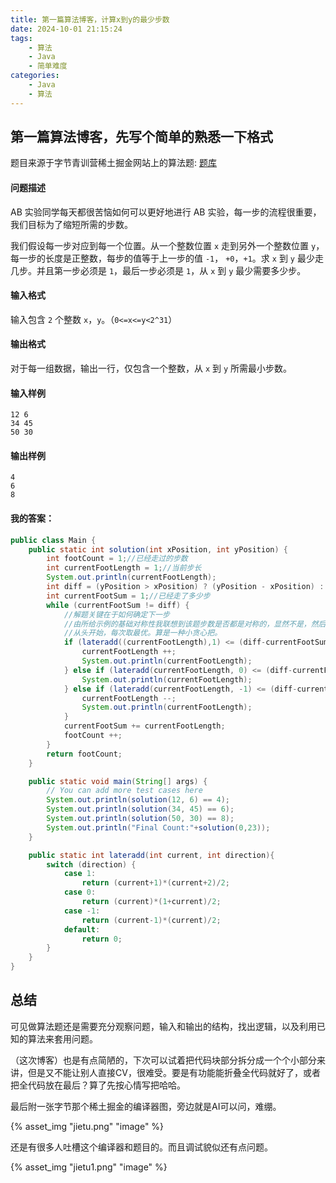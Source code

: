 ```yaml
---
title: 第一篇算法博客，计算x到y的最少步数
date: 2024-10-01 21:15:24
tags: 
    - 算法 
    - Java 
    - 简单难度
categories:
    - Java
    - 算法
---
```

## 第一篇算法博客，先写个简单的熟悉一下格式
题目来源于字节青训营稀土掘金网站上的算法题: [题库](https://juejin.cn/problemset?utm_source=school&utm_medium=youthcamp&utm_campaign=examine)
#### 问题描述
AB 实验同学每天都很苦恼如何可以更好地进行 AB 实验，每一步的流程很重要，我们目标为了缩短所需的步数。

我们假设每一步对应到每一个位置。从一个整数位置 `x` 走到另外一个整数位置 `y`，每一步的长度是正整数，每步的值等于上一步的值 `-1`， `+0`，`+1`。求 `x` 到 `y` 最少走几步。并且第一步必须是 `1`，最后一步必须是 `1`，从 `x` 到 `y` 最少需要多少步。

#### 输入格式

输入包含 `2` 个整数 `x`，`y`。（`0<=x<=y<2^31`）

#### 输出格式

对于每一组数据，输出一行，仅包含一个整数，从 `x` 到 `y` 所需最小步数。

#### 输入样例

```
12 6
34 45
50 30
```

#### 输出样例

```
4
6
8
```
#### 我的答案：
```java
public class Main {
    public static int solution(int xPosition, int yPosition) {
        int footCount = 1;//已经走过的步数
        int currentFootLength = 1;//当前步长
        System.out.println(currentFootLength);
        int diff = (yPosition > xPosition) ? (yPosition - xPosition) : (xPosition - yPosition);//还剩多长距离
        int currentFootSum = 1;//已经走了多少步
        while (currentFootSum != diff) {
            //解题关键在于如何确定下一步
            //由所给示例的基础对称性我联想到该题步数是否都是对称的，显然不是，然后我发现了最后的几步和前面几步类似4，3，2，1这种递进结构，说明结尾和开头要想有足够少的步数只能递进来写，所以我让前面尽量步数变大，也就是先让currentFootLength+1来判断是否满足后面的递减条件，然后再判断currentFootLength，最后currentFootLength-1，从而得到最短的步数。
            //从头开始，每次取最优。算是一种小贪心把。
            if (lateradd((currentFootLength),1) <= (diff-currentFootSum)){
                currentFootLength ++;
                System.out.println(currentFootLength);
            } else if (lateradd(currentFootLength, 0) <= (diff-currentFootSum)){
                System.out.println(currentFootLength);
            } else if (lateradd(currentFootLength, -1) <= (diff-currentFootSum)){
                currentFootLength --;
                System.out.println(currentFootLength);
            }
            currentFootSum += currentFootLength;
            footCount ++;
        }
        return footCount;
    }

    public static void main(String[] args) {
        // You can add more test cases here
        System.out.println(solution(12, 6) == 4);
        System.out.println(solution(34, 45) == 6);
        System.out.println(solution(50, 30) == 8);
        System.out.println("Final Count:"+solution(0,23));
    }

    public static int lateradd(int current, int direction){
        switch (direction) {
            case 1:
                return (current+1)*(current+2)/2;
            case 0:
                return (current)*(1+current)/2;
            case -1:
                return (current-1)*(current)/2;
            default:
                return 0;
        }
    }
}
```
## 总结
可见做算法题还是需要充分观察问题，输入和输出的结构，找出逻辑，以及利用已知的算法来套用问题。

（这次博客）也是有点简陋的，下次可以试着把代码块部分拆分成一个个小部分来讲，但是又不能让别人直接CV，很难受。要是有功能能折叠全代码就好了，或者把全代码放在最后？算了先按心情写把哈哈。

最后附一张字节那个稀土掘金的编译器图，旁边就是AI可以问，难绷。

{% asset_img "jietu.png" "image" %}

还是有很多人吐槽这个编译器和题目的。而且调试貌似还有点问题。

{% asset_img "jietu1.png" "image" %}
